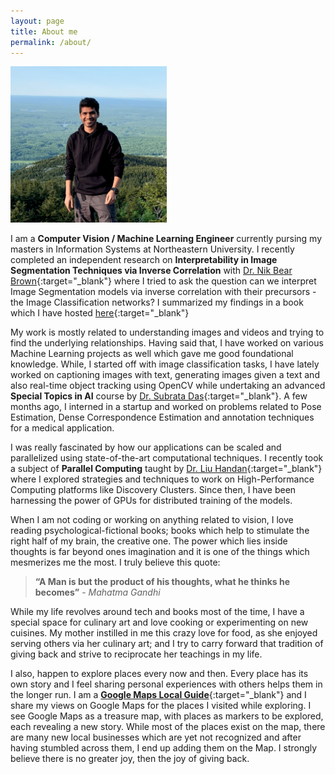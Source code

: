 ```yaml
---
layout: page
title: About me
permalink: /about/
--- 
```


<img src="/img/nikunj.png" alt="Profile" width="250" height="250">
    
I am a <b>Computer Vision / Machine Learning Engineer</b> currently pursing my masters in Information Systems at 
Northeastern University. I recently completed an independent research on <b>Interpretability in Image Segmentation Techniques via Inverse Correlation</b> with
[Dr. Nik Bear Brown](https://www.linkedin.com/in/nikbearbrown/){:target="_blank"} where I tried to ask the question can we interpret
Image Segmentation models via inverse correlation with their precursors - the Image Classification networks? I summarized my findings in a 
book which I have hosted [here](https://interpretability-in-image-segmentation-techniques.readthedocs.io/en/latest/){:target="_blank"}

My work is mostly related to understanding images and videos and trying to find the underlying relationships. 
Having said that, I have worked on various Machine Learning projects as well which gave me good foundational knowledge. 
While, I started off with image classification tasks, I have lately worked on captioning images with text, generating 
images given a text and also real-time object tracking using OpenCV while undertaking an advanced <b>Special Topics in 
AI</b> course by [Dr. Subrata Das](https://www.linkedin.com/in/subrata-das-1293354/){:target="_blank"}. A few months 
ago, I interned in a startup and worked on problems related to Pose Estimation, Dense Correspondence Estimation and 
annotation techniques for a medical application.

I was really fascinated by how our applications can be scaled and parallelized using state-of-the-art computational 
techniques. I recently took a subject of <b>Parallel Computing</b> taught by [Dr. Liu Handan](https://www.linkedin.com/in/handan-liu-439050169/){:target="_blank"} where I explored strategies and techniques to 
work on High-Performance Computing platforms like Discovery Clusters. Since then, I have been harnessing the power of 
GPUs for distributed training of the models.

When I am not coding or working on anything related to vision, I love reading psychological-fictional books; 
books which help to stimulate the right half of my brain, the creative one. The power which lies inside thoughts is 
far beyond ones imagination and it is one of the things which mesmerizes me the most. I truly believe this quote:

> <b>“A Man is but the product of his thoughts, what he thinks he becomes”</b> - <i>Mahatma Gandhi</i>

While my life revolves around tech and books most of the time, I have a special space for culinary art and love cooking 
or experimenting on new cuisines. My mother instilled in me this crazy love for food, as she enjoyed serving others via 
her culinary art; and I try to carry forward that tradition of giving back and strive to reciprocate her teachings in my 
life.

I also, happen to explore places every now and then. Every place has its own story and I feel sharing personal 
experiences with others helps them in the longer run. I am a [<b>Google Maps Local Guide</b>](https://goo.gl/maps/cDFTikbdW9k){:target="_blank"} and I share my views on Google Maps 
for the places I visited while exploring. I see Google Maps as a treasure map, with places as markers to be explored, 
each revealing a new story. While most of the places exist on the map, there are many new local businesses which are yet 
not recognized and after having stumbled across them, I end up adding them on the Map. I strongly believe there is no 
greater joy, then the joy of giving back.
 

